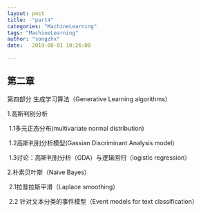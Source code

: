 ```yaml
---
layout: post
title:  "part4"
categories: "MachineLearning"
tags: "MachineLearning"
author: "songzhx"
date:   2019-08-01 10:26:00

---
```


## 第二章

第四部分 生成学习算法（Generative Learning algorithms）

1.高斯判别分析

​	1.1多元正态分布(multivariate normal distribution)

​	1.2高斯判别分析模型(Gassian Discriminant Analysis model)

​	1.3讨论：高斯判别分析（GDA）与逻辑回归（logistic regression）



2.朴素贝叶斯（Naive  Bayes）

​	2.1拉普拉斯平滑（Laplace smoothing）

​	2.2 针对文本分类的事件模型（Event models for text classification）















